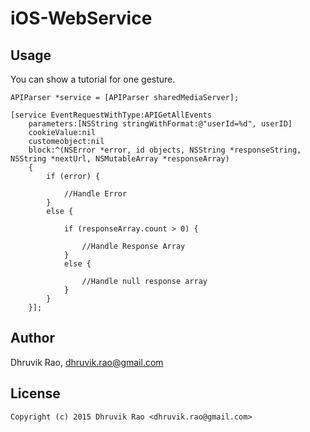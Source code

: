 # iOS-WebService


## Usage

You can show a tutorial for one gesture.

```objc
APIParser *service = [APIParser sharedMediaServer];

[service EventRequestWithType:APIGetAllEvents
    parameters:[NSString stringWithFormat:@"userId=%d", userID]
    cookieValue:nil
    customeobject:nil
    block:^(NSError *error, id objects, NSString *responseString, NSString *nextUrl, NSMutableArray *responseArray)
    {
        if (error) {

            //Handle Error
        }
        else {

            if (responseArray.count > 0) {

                //Handle Response Array
            }
            else {

                //Handle null response array
            }
        }
    }];
```


## Author

Dhruvik Rao, dhruvik.rao@gmail.com


## License

```
Copyright (c) 2015 Dhruvik Rao <dhruvik.rao@gmail.com>

